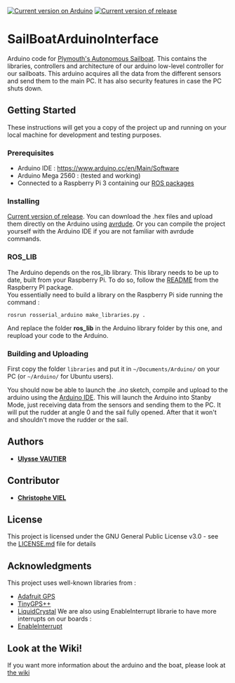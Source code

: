 [![Current version on Arduino](https://img.shields.io/badge/Arduino-v1.8.5-blue.svg)](https://www.arduino.cc/en/Main/Software)
[![Current version of release](https://img.shields.io/github/release/Plymouth-Sailboat/SailBoatArduinoInterface/all.svg)](https://github.com/Plymouth-Sailboat/SailBoatArduinoInterface/releases/latest)

# SailBoatArduinoInterface
Arduino code for [Plymouth's Autonomous Sailboat](https://plymouth-sailboat.github.io/). This contains the libraries, controllers and architecture of our arduino low-level controller for our sailboats. This arduino acquires all the data from the different sensors and send them to the main PC. It has also security features in case the PC shuts down.

## Getting Started

These instructions will get you a copy of the project up and running on your local machine for development and testing purposes.

### Prerequisites

- Arduino IDE : https://www.arduino.cc/en/Main/Software
- Arduino Mega 2560 : (tested and working)
- Connected to a Raspberry Pi 3 containing our [ROS packages](https://github.com/Plymouth-Sailboat/SailBoatROS)

### Installing

[Current version of release](https://github.com/Plymouth-Sailboat/SailBoatArduinoInterface/releases/latest). You can download the .hex files and upload them directly on the Arduino using [avrdude](http://www.ladyada.net/learn/avr/avrdude.html). Or you can compile the project yourself with the Arduino IDE if you are not familiar with avrdude commands.

### ROS_LIB
The Arduino depends on the ros_lib library. This library needs to be up to date, built from your Raspberry Pi. To do so, follow the [README](https://github.com/Plymouth-Sailboat/SailBoatROS#ROS_LIB) from the Raspberry PI package.  
You essentially need to build a library on the Raspberry Pi side running the command :
```
rosrun rosserial_arduino make_libraries.py .
```
And replace the folder __ros_lib__ in the Arduino library folder by this one, and reupload your code to the Arduino.

### Building and Uploading

First copy the folder `libraries` and put it in `~/Documents/Arduino/` on your PC (or `~/Arduino/` for Ubuntu users).

You should now be able to launch the *.ino* sketch, compile and upload to the arduino using the [Arduino IDE](https://www.arduino.cc/en/Guide/ArduinoMega2560).
This will launch the Arduino into Stanby Mode, just receiving data from the sensors and sending them to the PC. It will put the rudder at angle 0 and the sail fully opened. After that it won't and shouldn't move the rudder or the sail.

## Authors

* **[Ulysse VAUTIER](https://ulyssevautier.github.io/)**

## Contributor

* **[Christophe VIEL](https://www.researchgate.net/profile/Christophe_Viel)**

## License

This project is licensed under the GNU General Public License v3.0 - see the [LICENSE.md](LICENSE.md) file for details

## Acknowledgments
This project uses well-known libraries from :
* [Adafruit GPS](https://github.com/adafruit/Adafruit_GPS)
* [TinyGPS++](http://arduiniana.org/libraries/tinygpsplus/)
* [LiquidCrystal](https://bitbucket.org/fmalpartida/new-liquidcrystal/wiki/Home)
We are also using EnableInterrupt librarie to have more interrupts on our boards :
* [EnableInterrupt](https://github.com/GreyGnome/EnableInterrupt)

## Look at the Wiki!
If you want more information about the arduino and the boat, please look at [the wiki](https://github.com/Plymouth-Sailboat/SailBoatArduinoInterface/wiki)
